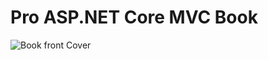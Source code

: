 # Pro ASP.NET Core MVC Book
<div allign="center">
<td align="center"><img src="https://books.google.bg/books/content?id=iEQWDQAAQBAJ&printsec=frontcover&img=1&zoom=1&edge=curl&imgtk=AFLRE72s2K5668_vQJIySzmcTHlg3LPEMjwFfdsAPLUr-H9dTwvWWOoL6zylbNiiLpeCVOR-R22ABYWAxG_P1RF306YxEaw4G8DOIi39eE_TSZU32u_9Guj3jw2N-zqouIC_Ql2knYsd" alt="Book front Cover" /></td>
</div>